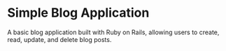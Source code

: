 # Simple Blog Application

A basic blog application built with Ruby on Rails, allowing users to create, read, update, and delete blog posts.

